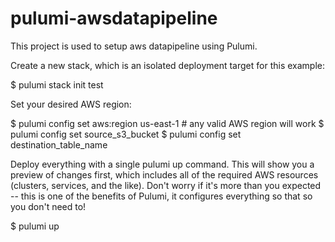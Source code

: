 # pulumi-awsdatapipeline


This project is used to setup aws datapipeline using Pulumi.

Create a new stack, which is an isolated deployment target for this example:

$ pulumi stack init test

Set your desired AWS region:

$ pulumi config set aws:region us-east-1 # any valid AWS region will work
$ pulumi config set source_s3_bucket
$ pulumi config set destination_table_name

Deploy everything with a single pulumi up command. This will show you a preview of changes first, which includes all of the required AWS resources (clusters, services, and the like). Don't worry if it's more than you expected -- this is one of the benefits of Pulumi, it configures everything so that so you don't need to!

$ pulumi up